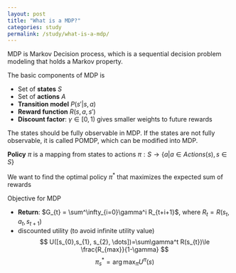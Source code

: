 ```yaml
---
layout: post
title: "What is a MDP?"
categories: study
permalink: /study/what-is-a-mdp/
---
```


MDP is Markov Decision process, which is a sequential decision problem modeling that holds a Markov property.

The basic components of MDP is 
- Set of **states** $S$
- Set of **actions** $A$
- **Transition model** $P(s'|s,a)$
- **Reward function** $R(s, a, s')$
- **Discount factor**: $\gamma ∈[0,1)$ gives smaller weights to future rewards

The states should be fully observable in MDP.
If the states are not fully observable, it is called POMDP, which can be modified into MDP.

 **Policy** $\pi$ is a mapping from states to actions
  $\pi:S\rightarrow \{a|a\in Actions(s), s\in S\}$ 

 We want to find the optimal policy $\pi^*$ that maximizes the expected sum of rewards


Objective for MDP
- **Return**: $G_{t} = \sum^\infty_{i=0}\gamma^i R_{t+i+1}$, where $R_{t} = R(s_{t},a_{t},s_{t+1})$
- discounted utility (to avoid infinite utility value)
$$
U([s_{0},s_{1}, s_{2}, \dots])=\sum\gamma^t R(s_{t})\le \frac{R_{max}}{1-\gamma}
$$
$$
\pi_{s}^*=\arg \max_{\pi}U^\pi(s)
$$

